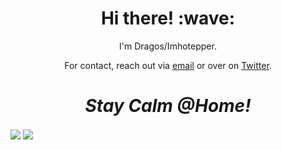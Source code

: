 
<!-- Sources:

https://github.com/imhotepper/github-readme-stats/blob/master/readme.md

https://towardsdatascience.com/build-a-stunning-readme-for-your-github-profile-9b80434fe5d7
-->

<!-- 
### Hi there 👋


Here are some ideas to get you started:

- 🔭 I’m currently working on ... [Vue.js Workshops](https://vuejsworkshops.com)
- 🌱 I’m currently learning ... Vue.js and Netlify functions
- 👯 I’m looking to collaborate on ...Vue.js
- 🤔 I’m looking for help with ...
- 💬 Ask me about ... Anything
- 📫 How to reach me: ... <a href="mailto:stefanescu.dragos@gmail.com">via email ;)</a>
- 😄 Pronouns: ...
-->
<!-- - ⚡ Fun fact: ... -->

<!--
![Imhotepper's github stats](https://github-readme-stats.vercel.app/api?username=imhotepper&count_private=true&show_icons=true&theme=gruvbox)



<img align="center" src="https://github-readme-stats.vercel.app/api?username=imhotepper&count_private=true&show_icons=true&theme=gruvbox" />
<img align="center" src="https://github-readme-stats.vercel.app/api/top-langs/?username=imhotepper&theme=gruvbox" />

![](https://img.shields.io/badge/<WORD_ON_LEFT>-<WORD_ON_RIGHT>-informational?style=flat&logo=<LOGO_NAME>&logoColor=white&color=2bbc8a)

-->


<h1 align='center'> Hi there! :wave:</h1>
<p align='center'>
I'm Dragos/Imhotepper.
</p>
<p align='center'>For contact, reach out via <a href="mailto:stefanescu.dragos@gmail.com">email</a> or over on <a href="https://twitter.com/imhotepp">Twitter</a>.</p>

<h1 align='center'><i>Stay Calm @Home!</i></h1>



<div id="container">
<img align="center" src="https://github-readme-stats.vercel.app/api/top-langs/?username=imhotepper&theme=" />
<img align="center" src="https://github-readme-stats.vercel.app/api?username=imhotepper&count_private=true&show_icons=true&theme=" />

</div>



<!--
Hi !

#container {
    height:100px;
    line-height:100px;
}

#container img {
    vertical-align:middle;
    max-height:100%;
}

-->
